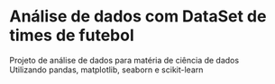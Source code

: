 # Análise de dados com DataSet de times de futebol
Projeto de análise de dados para matéria de ciência de dados <br>
Utilizando pandas, matplotlib, seaborn e scikit-learn
